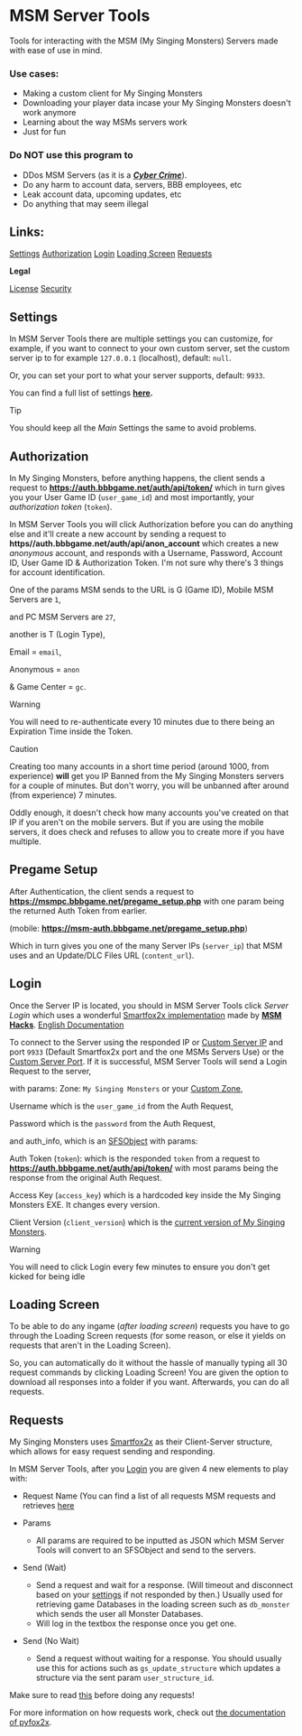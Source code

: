 # MSM Server Tools
Tools for interacting with the MSM (My Singing Monsters) Servers made with ease of use in mind.

### Use cases:
* Making a custom client for My Singing Monsters
* Downloading your player data incase your My Singing Monsters doesn't work anymore
* Learning about the way MSMs servers work
* Just for fun

### Do NOT use this program to
* DDos MSM Servers (as it is a ***[Cyber Crime](https://www.fbi.gov/contact-us/field-offices/anchorage/fbi-intensify-efforts-to-combat-illegal-ddos-attacks)***).
* Do any harm to account data, servers, BBB employees, etc
* Leak account data, upcoming updates, etc
* Do anything that may seem illegal

## Links:

[Settings](#settings)
[Authorization](#authorization)
[Login](#login)
[Loading Screen](#loading-screen)
[Requests](#requests)

**Legal**

[License](https://github.com/riotschoolacc/MSM-Server-Tools/blob/main/LICENSE)
[Security](https://github.com/riotschoolacc/MSM-Server-Tools/blob/main/SECURITY.md)

Settings
------
In MSM Server Tools there are multiple settings you can customize, for example, if you want to connect to your own custom server, set the custom server ip to for example `127.0.0.1` (localhost), default: `null`.

Or, you can set your port to what your server supports, default: `9933`.

You can find a full list of settings **[here](#list-of-settings).**

> [!TIP]
> You should keep all the *Main* Settings the same to avoid problems.

Authorization
------
In My Singing Monsters, before anything happens, the client sends a request to **https://auth.bbbgame.net/auth/api/token/** which in turn gives you your User Game ID (`user_game_id`) and most importantly, your *authorization token* (`token`). 

In MSM Server Tools you will click Authorization before you can do anything else and it'll create a new account by sending a request to **https//auth.bbbgame.net/auth/api/anon_account** which creates a new *anonymous* account, and responds with a Username, Password, Account ID, User Game ID & Authorization Token. I'm not sure why there's 3 things for account identification.

One of the params MSM sends to the URL is G (Game ID), Mobile MSM Servers are `1`, 

and PC MSM Servers are `27`,

another is T (Login Type),

Email = `email`, 

Anonymous = `anon` 

& Game Center = `gc`.

> [!WARNING]
> You will need to re-authenticate every 10 minutes due to there being an Expiration Time inside the Token.

> [!CAUTION]
> Creating too many accounts in a short time period (around 1000, from experience) **will** get you IP Banned from the My Singing Monsters servers for a couple of minutes.
> But don't worry, you will be unbanned after around (from experience) 7 minutes.

Oddly enough, it doesn't check how many accounts you've created on that IP if you aren't on the mobile servers. But if you are using the mobile servers, it does check and refuses to allow you to create more if you have multiple.

Pregame Setup
------
After Authentication, the client sends a request to **https://msmpc.bbbgame.net/pregame_setup.php** with one param being the returned Auth Token from earlier. 

(mobile: **https://msm-auth.bbbgame.net/pregame_setup.php**)

Which in turn gives you one of the many Server IPs (`server_ip`) that MSM uses and an Update/DLC Files URL (`content_url`).

Login
------
Once the Server IP is located, you should in MSM Server Tools click *Server Login* which uses a wonderful [Smartfox2x implementation](https://github.com/MSM-Hacks/pyfox2x) made by **[MSM Hacks](https://github.com/MSM-Hacks)**.
[English Documentation](https://github.com/mlnitoon2/pyfox2x)

To connect to the Server using the responded IP or [Custom Server IP](#settings) and port `9933` (Default Smartfox2x port and the one MSMs Servers Use) or the [Custom Server Port](#settings). If it is successful, MSM Server Tools will send a Login Request to the server,

with params:
Zone: `My Singing Monsters` or your [Custom Zone](#settings),

Username which is the `user_game_id` from the Auth Request,

Password which is the `password` from the Auth Request,

and auth_info, which is an [SFSObject](https://docs2x.smartfoxserver.com/api-docs/javadoc/server/com/smartfoxserver/v2/entities/data/SFSObject.html) with params:

Auth Token (`token`): which is the responded `token` from a request to **https://auth.bbbgame.net/auth/api/token/** with most params being the response from the original Auth Request.

Access Key (`access_key`) which is a hardcoded key inside the My Singing Monsters EXE. It changes every version.

Client Version (`client_version`) which is the [current version of My Singing Monsters](https://mysingingmonsters.fandom.com/wiki/Version_History).

> [!WARNING]
> You will need to click Login every few minutes to ensure you don't get kicked for being idle

Loading Screen
------
To be able to do any ingame (*after loading screen*) requests you have to go through the Loading Screen requests (for some reason, or else it yields on requests that aren't in the Loading Screen). 

So, you can automatically do it without the hassle of manually typing all 30 request commands by clicking Loading Screen! You are given the option to download all responses into a folder if you want. Afterwards, you can do all requests.

Requests
------
My Singing Monsters uses [Smartfox2x](https://www.smartfoxserver.com/products/sfs2x) as their Client-Server structure, which allows for easy request sending and responding.

In MSM Server Tools, after you [Login](#login) you are given 4 new elements to play with:

* Request Name (You can find a list of all requests MSM requests and retrieves [here](#list-of-requests)

* Params
  * All params are required to be inputted as JSON which MSM Server Tools will convert to an SFSObject and send to the servers.

* Send (Wait)
  * Send a request and wait for a response. (Will timeout and disconnect based on your [settings](#settings) if not responded by then.) Usually used for retrieving game Databases in the loading screen such as `db_monster` which sends the user all Monster Databases.
  * Will log in the textbox the response once you get one.

* Send (No Wait)
  * Send a request without waiting for a response. You should usually use this for actions such as `gs_update_structure` which updates a structure via the sent param `user_structure_id`.
 
 Make sure to read [this](#loading-screen) before doing any requests!
 
For more information on how requests work, check out [the documentation of pyfox2x](https://github.com/MSM-Hacks/pyfox2x).
